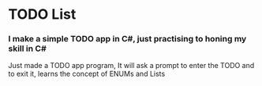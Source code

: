 # TODO List

### I make a simple TODO app in C#, just practising to honing my skill in C# 

Just made a TODO app program, It will ask a prompt to enter the TODO and to exit it, learns the concept of ENUMs and Lists
